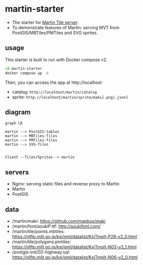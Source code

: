 # martin-starter

- The starter for [Martin Tile server](https://github.com/maplibre/martin).
- To demonstrate features of Martin: serving MVT from PostGIS/MBTiles/PMTiles and SVG sprites.

## usage

This starter is built to run with Docker compose v2.

```sh
cd martin-starter
docker compose up -d
```

Then, you can access the app at http://localhost

- catalog: `http://localhost/martin/catalog`
- sprite: `http://localhost/martin/sprite/maki[.png|.json]`

## diagram

```mermaid
graph LR

martin --> PostGIS-tables
martin --> MBTiles-files
martin --> PMTiles-files
martin --> SVG-files


Client --Tiles/Sprites--> martin

```

## servers

- Nginx: serving static files and reverse proxy to Martin
- Martin
- PostGIS

## data

- /martin/maki: https://github.com/mapbox/maki
- /martin/font/azukiP.ttf: http://azukifont.com/
- /martin/tile/points.mbtiles: https://nlftp.mlit.go.jp/ksj/gml/datalist/KsjTmplt-P29-v2_0.html
- /martin/tile/polygons.pmtiles: https://nlftp.mlit.go.jp/ksj/gml/datalist/KsjTmplt-N03-v3_1.html
- /postgis-init/02-highway.sql: https://nlftp.mlit.go.jp/ksj/gml/datalist/KsjTmplt-N06-v2_0.html